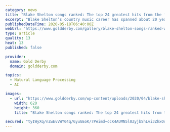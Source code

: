 ```yaml
---
category: news
title: "Blake Shelton songs ranked: The top 24 greatest hits from the fan-favorite ‘The Voice’ coach"
excerpt: "Blake Shelton’s country music career has spanned about 20 years and dozens of hit songs, but which ones are his very best? Scroll down for our countdown of the best of his career. Do you"
publishedDateTime: 2020-05-18T06:40:00Z
webUrl: "https://www.goldderby.com/gallery/blake-shelton-songs-ranked-worst-to-best/"
type: article
quality: 13
heat: 13
published: false

provider:
  name: Gold Derby
  domain: goldderby.com

topics:
  - Natural Language Processing
  - AI

images:
  - url: "https://www.goldderby.com/wp-content/uploads/2020/04/blake-shelton-biggest-hits.jpg"
    width: 620
    height: 360
    title: "Blake Shelton songs ranked: The top 24 greatest hits from the fan-favorite ‘The Voice’ coach"

secured: "tyIWyXq/nZwEvVWY04q/GyuGEoK/7Peimd+ccK4AUMN5l0ZyjbShLvi3ZhxOdZGddfp5I31vYVFcN8X50I+s6pPPIBhRe9k9pTEaXd1v3uzjarYD4z4kQ7TImRowpprtpCmi/+NBS9kUEEoC7sm5ApheTSXvzoGqAzK2+Qxrqeiz8fbE/bPB+mdC5Qdydj3/gczSFf9PHJbX1hoElDxrRGF+WxyF/FvYSNxkq0LXqagf4Y00PDjgjKQNXevKLtAl07a5Asi8gehviRwCxRhjQjEBw4Czy2MshKyfJ0EraXhmk5clgEoLP9rrr0WgL64WM6TUKiPGKEvF1ePnpEP++dU77HzxXglvF26SQnW5OZPfIBvCWF1N40WCPdVHa84T+0dP9UhIwoBq7JCvJF0tEY1CSgPlxyXwSAbAX/bClVLBKJRVVneY4Whcay7C9bAsFRQjOdpy4gWqFVqKQDdPRcrwN1LmpNKl3aZJeaeRErY=;ikShCPXs3KpED7ZkuFBdAg=="
---
```


